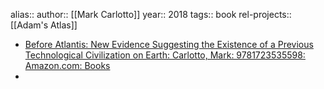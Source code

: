 alias::
author:: [[Mark Carlotto]]
year:: 2018
tags:: book
rel-projects:: [[Adam's Atlas]]


- [Before Atlantis: New Evidence Suggesting the Existence of a Previous Technological Civilization on Earth: Carlotto, Mark: 9781723535598: Amazon.com: Books](https://www.amazon.com/Before-Atlantis-Suggesting-Technological-Civilization/dp/1723535591/ref=tmm_pap_swatch_0?_encoding=UTF8&qid=1537886492&sr=1-2)
-
